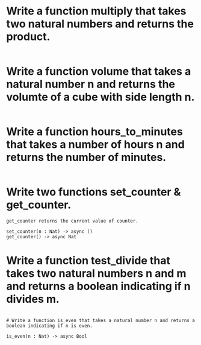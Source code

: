 # Write a function multiply that takes two natural numbers and returns the product.


```multiply(n : Nat, m : Nat) -> async Nat
```


# Write a function volume that takes a natural number n and returns the volumte of a cube with side length n.


```volume(n : Nat) -> async Nat
```


# Write a function hours_to_minutes that takes a number of hours n and returns the number of minutes.


```hours_to_minutes(n : Nat) -> async Nat
```


# Write two functions set_counter & get_counter.


```set_counter sets the value of counter to n.
get_counter returns the current value of counter.

set_counter(n : Nat) -> async ()
get_counter() -> async Nat

```
# Write a function test_divide that takes two natural numbers n and m and returns a boolean indicating if n divides m.


```test_divide(n: Nat, m : Nat) -> async Bool

# Write a function is_even that takes a natural number n and returns a boolean indicating if n is even.

is_even(n : Nat) -> async Bool 
```
